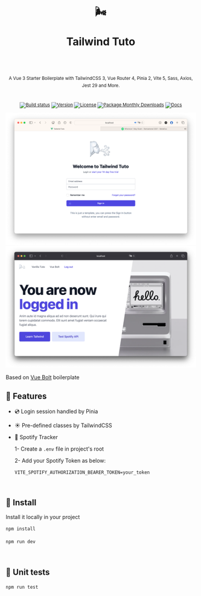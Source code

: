 <div align="center">
  <h1>
    <br/>
    🌬
    <br />
    <br />
    Tailwind Tuto
    <br />
    <br />
  </h1>
  <sup>
    <br />
   A Vue 3 Starter Boilerplate with TailwindCSS 3, Vue Router 4, Pinia 2, Vite 5, Sass, Axios, Jest 29 and More.</em>
    <br />
    <br />

[![Build status](https://img.shields.io/github/actions/workflow/status/morellexf13/tailwind-tuto/build.yml?branch=main&label=%20&logo=github&logoColor=white&style=for-the-badge)](https://github.com/morellexf13/tailwind-tuto/actions/workflows/build.yml)
[![Version](https://img.shields.io/github/v/tag/morellexf13/tailwind-tuto?label=%20&style=for-the-badge)](https://github.com/morellexf13/tailwind-tuto/releases)
[![License](https://img.shields.io/badge/-MIT-f56565.svg?longCache=true&style=for-the-badge)](https://github.com/morellexf13/tailwind-tuto/blob/main/LICENSE)
[![Package Monthly Downloads](https://img.shields.io/npm/dm/tailwind-tuto?label=%20&style=for-the-badge)](https://www.npmjs.com/package/tailwind-tuto)
[![Docs](https://img.shields.io/badge/-Docs-blue.svg?style=for-the-badge)](https://tailwindcss.com)

  </sup>
</div>

<img alt='Website Login' src="./src/assets/screenshots/login.png" />

<img alt='Website Home' src="./src/assets/screenshots/home.png" />

<br>

Based on [Vue Bolt](https://github.com/morellexf13/vue-bolt.git) boilerplate
## 💎 Features
  - 💿 Login session handled by Pinia
  - ☀️ Pre-defined classes by TailwindCSS
  - 🎵 Spotify Tracker
    
    1- Create a `.env` file in project's root
    
    2- Add your Spotify Token as below:
    ```
    VITE_SPOTIFY_AUTHORIZATION_BEARER_TOKEN=your_token
    ```

<br>

## 🚀 Install

Install it locally in your project

```bash
npm install

npm run dev
```

<br>

## 🧪 Unit tests

```
npm run test
```
